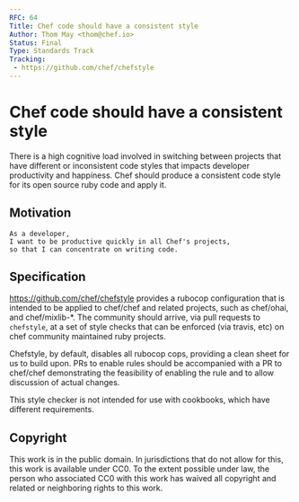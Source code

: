 ```yaml
---
RFC: 64
Title: Chef code should have a consistent style
Author: Thom May <thom@chef.io>
Status: Final
Type: Standards Track
Tracking:
 - https://github.com/chef/chefstyle
---
```


# Chef code should have a consistent style

There is a high cognitive load involved in switching between projects
that have different or inconsistent code styles that impacts developer
productivity and happiness. Chef should produce a consistent code style
for its open source ruby code and apply it.

## Motivation

    As a developer,
    I want to be productive quickly in all Chef's projects,
    so that I can concentrate on writing code.

## Specification

https://github.com/chef/chefstyle provides a rubocop configuration that
is intended to be applied to chef/chef and related projects, such as
chef/ohai, and chef/mixlib-\*. The community should arrive, via
pull requests to `chefstyle`, at a set of style checks that can be
enforced (via travis, etc) on chef community maintained ruby projects.

Chefstyle, by default, disables all rubocop cops, providing a clean
sheet for us to build upon. PRs to enable rules should be accompanied
with a PR to chef/chef demonstrating the feasibility of enabling the
rule and to allow discussion of actual changes.

This style checker is not intended for use with cookbooks, which have
different requirements.

## Copyright

This work is in the public domain. In jurisdictions that do not allow for this,
this work is available under CC0. To the extent possible under law, the person
who associated CC0 with this work has waived all copyright and related or
neighboring rights to this work.
